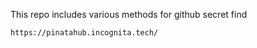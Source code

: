 This repo includes various methods for github secret find
```
https://pinatahub.incognita.tech/
```
